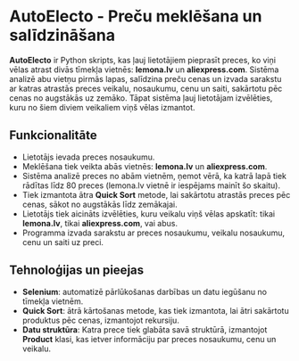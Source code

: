 # AutoElecto - Preču meklēšana un salīdzināšana

**AutoElecto** ir Python skripts, kas ļauj lietotājiem pieprasīt preces, ko viņi vēlas atrast divās tīmekļa vietnēs: **lemona.lv** un **aliexpress.com**. Sistēma analizē abu vietņu pirmās lapas, salīdzina preču cenas un izvada sarakstu ar katras atrastās preces veikalu, nosaukumu, cenu un saiti, sakārtotu pēc cenas no augstākās uz zemāko. Tāpat sistēma ļauj lietotājam izvēlēties, kuru no šiem diviem veikaliem viņš vēlas izmantot.

## Funkcionalitāte

- Lietotājs ievada preces nosaukumu.
- Meklēšana tiek veikta abās vietnēs: **lemona.lv** un **aliexpress.com**.
- Sistēma analizē preces no abām vietnēm, ņemot vērā, ka katrā lapā tiek rādītas līdz 80 preces (lemona.lv vietnē ir iespējams mainīt šo skaitu).
- Tiek izmantota ātra **Quick Sort** metode, lai sakārtotu atrastās preces pēc cenas, sākot no augstākās līdz zemākajai.
- Lietotājs tiek aicināts izvēlēties, kuru veikalu viņš vēlas apskatīt: tikai **lemona.lv**, tikai **aliexpress.com**, vai abus.
- Programma izvada sarakstu ar preces nosaukumu, veikalu nosaukumu, cenu un saiti uz preci.

## Tehnoloģijas un pieejas

- **Selenium**: automatizē pārlūkošanas darbības un datu iegūšanu no tīmekļa vietnēm.
- **Quick Sort**: ātrā kārtošanas metode, kas tiek izmantota, lai ātri sakārtotu produktus pēc cenas, izmantojot rekursiju.
- **Datu struktūra**: Katra prece tiek glabāta savā struktūrā, izmantojot **Product** klasi, kas ietver informāciju par preces nosaukumu, cenu un veikalu.
